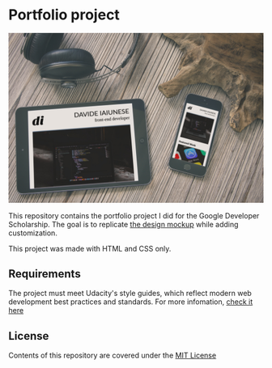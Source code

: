 # Portfolio project

![App mockup](assets/devices.jpg?raw?true)

This repository contains the portfolio project I did for the Google Developer Scholarship. The goal is to replicate [the design mockup](design-mockup-portfolio.pdf?raw=true) while adding customization.

This project was made with HTML and CSS only.

## Requirements
The project must meet Udacity's style guides, which reflect modern web development best practices and standards. For more infomation, [check it here](http://udacity.github.io/frontend-nanodegree-styleguide/css.html)

## License
Contents of this repository are covered under the [MIT License](LICENSE?raw=true)